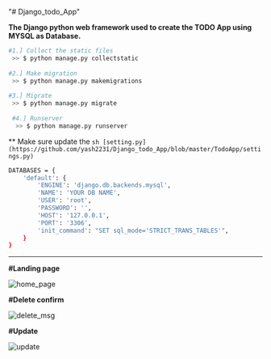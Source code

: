 "# Django_todo_App" 

**The Django python web framework used to create the TODO App using MYSQL as Database.**

```sh
#1.] Collect the static files
 >> $ python manage.py collectstatic
 
#2.] Make migration
 >> $ python manage.py makemigrations
 
#3.] Migrate
 >> $ python manage.py migrate
 
 #4.] Runserver
  >> $ python manage.py runserver
  ```


** Make sure update the ```sh [setting.py](https://github.com/yash2231/Django_todo_App/blob/master/TodoApp/settings.py) ``` 

```sh
DATABASES = {
    'default': {
        'ENGINE': 'django.db.backends.mysql',
        'NAME': 'YOUR DB NAME',
        'USER': 'root',
        'PASSWORD': '',
        'HOST': '127.0.0.1',
        'PORT': '3306',
        'init_command': "SET sql_mode='STRICT_TRANS_TABLES'",
    }
}

```
***


**#Landing page**

![home_page](https://github.com/yash2231/Django_todo_App/blob/master/screenshot/screeen_1.PNG)



**#Delete confirm**


![delete_msg](https://github.com/yash2231/Django_todo_App/blob/master/screenshot/screen_2.PNG)



**#Update**


![update](https://github.com/yash2231/Django_todo_App/blob/master/screenshot/screen_3.PNG)
